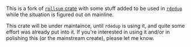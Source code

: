 This is a fork of [`rollsum` crate](https://github.com/aidanhs/rsroll)
with some stuff added to be used in [`rdedup`](https://github.com/dpc/rdedup)
while the situation is figured out on mainline.

This crate will be under maintaince, until `rdedup` is using it,
and quite some effort was already put into it. If you're interested
in using it and/or in polishing this (or the mainstream create), please
let me know.

